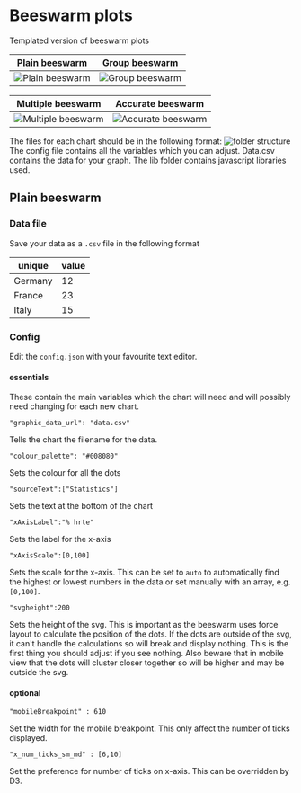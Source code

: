 # Beeswarm plots
Templated version of beeswarm plots

|[Plain beeswarm](#plain)|Group beeswarm|
:-----:|:-----:
![Plain beeswarm](https://user-images.githubusercontent.com/2945099/48057973-3df72900-e1ad-11e8-92be-79d24393be8b.png)|![Group beeswarm](https://user-images.githubusercontent.com/2945099/48057972-3d5e9280-e1ad-11e8-8f5b-74b1a962b725.png)

|Multiple beeswarm|Accurate beeswarm|
:-----:|:-----:
![Multiple beeswarm](https://user-images.githubusercontent.com/2945099/48057971-3d5e9280-e1ad-11e8-8435-94bd07be5f20.png)|![Accurate beeswarm](https://user-images.githubusercontent.com/2945099/48057970-3d5e9280-e1ad-11e8-9a5c-46c37a3f1bb2.png)

The files for each chart should be in the following format:
![folder structure](https://user-images.githubusercontent.com/2945099/48058602-bf02f000-e1ae-11e8-900f-6cb4d03edffa.png)
The config file contains all the variables which you can adjust. Data.csv contains the data for your graph. The lib folder contains javascript libraries used.

## <a name="plain"></a>Plain beeswarm

### Data file
Save your data as a `.csv` file in the following format

| unique  | value |
| ------- | ----- |
| Germany | 12    |
| France  | 23    |
| Italy   | 15    |

### Config

Edit the `config.json` with your favourite text editor.

#### essentials

These contain the main variables which the chart will need and will possibly need changing for each new chart.

```"graphic_data_url": "data.csv"```

Tells the chart the filename for the data.

```"colour_palette": "#008080"```

Sets the colour for all the dots

```"sourceText":["Statistics"]```

Sets the text at the bottom of the chart

```"xAxisLabel":"% hrte"```

Sets the label for the x-axis

```"xAxisScale":[0,100] ```

Sets the scale for the x-axis. This can be set to `auto` to automatically find the highest or lowest numbers in the data or set manually with an array, e.g. `[0,100]`.

```"svgheight":200```

Sets the height of the svg. This is important as the beeswarm uses force layout to calculate the position of the dots. If the dots are outside of the svg, it can't handle the calculations so will break and display nothing. This is the first thing you should adjust if you see nothing. Also beware that in mobile view that the dots will cluster closer together so will be higher and may be outside the svg.

#### optional

```"mobileBreakpoint" : 610 ```

Set the width for the mobile breakpoint. This only affect the number of ticks displayed.

```"x_num_ticks_sm_md" : [6,10]```

Set the preference for number of ticks on x-axis. This can be overridden by D3.

